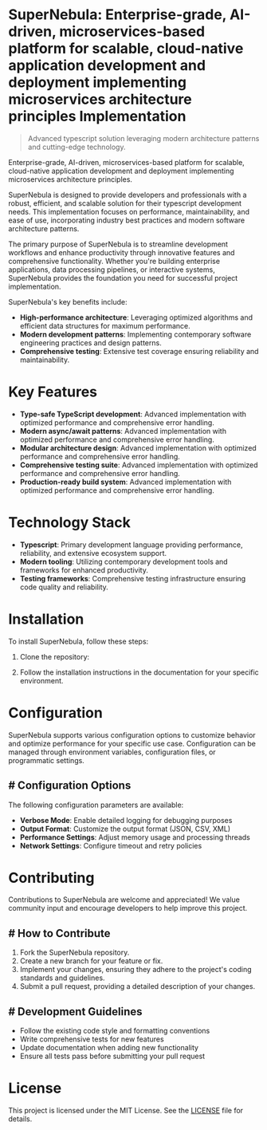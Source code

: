 <!-- fallback_SuperNebula_20250802092456_43927 -->

# SuperNebula: Enterprise-grade, AI-driven, microservices-based platform for scalable, cloud-native application development and deployment implementing microservices architecture principles Implementation
> Advanced typescript solution leveraging modern architecture patterns and cutting-edge technology.

Enterprise-grade, AI-driven, microservices-based platform for scalable, cloud-native application development and deployment implementing microservices architecture principles.

SuperNebula is designed to provide developers and professionals with a robust, efficient, and scalable solution for their typescript development needs. This implementation focuses on performance, maintainability, and ease of use, incorporating industry best practices and modern software architecture patterns.

The primary purpose of SuperNebula is to streamline development workflows and enhance productivity through innovative features and comprehensive functionality. Whether you're building enterprise applications, data processing pipelines, or interactive systems, SuperNebula provides the foundation you need for successful project implementation.

SuperNebula's key benefits include:

* **High-performance architecture**: Leveraging optimized algorithms and efficient data structures for maximum performance.
* **Modern development patterns**: Implementing contemporary software engineering practices and design patterns.
* **Comprehensive testing**: Extensive test coverage ensuring reliability and maintainability.

# Key Features

* **Type-safe TypeScript development**: Advanced implementation with optimized performance and comprehensive error handling.
* **Modern async/await patterns**: Advanced implementation with optimized performance and comprehensive error handling.
* **Modular architecture design**: Advanced implementation with optimized performance and comprehensive error handling.
* **Comprehensive testing suite**: Advanced implementation with optimized performance and comprehensive error handling.
* **Production-ready build system**: Advanced implementation with optimized performance and comprehensive error handling.

# Technology Stack

* **Typescript**: Primary development language providing performance, reliability, and extensive ecosystem support.
* **Modern tooling**: Utilizing contemporary development tools and frameworks for enhanced productivity.
* **Testing frameworks**: Comprehensive testing infrastructure ensuring code quality and reliability.

# Installation

To install SuperNebula, follow these steps:

1. Clone the repository:


2. Follow the installation instructions in the documentation for your specific environment.

# Configuration

SuperNebula supports various configuration options to customize behavior and optimize performance for your specific use case. Configuration can be managed through environment variables, configuration files, or programmatic settings.

## # Configuration Options

The following configuration parameters are available:

* **Verbose Mode**: Enable detailed logging for debugging purposes
* **Output Format**: Customize the output format (JSON, CSV, XML)
* **Performance Settings**: Adjust memory usage and processing threads
* **Network Settings**: Configure timeout and retry policies

# Contributing

Contributions to SuperNebula are welcome and appreciated! We value community input and encourage developers to help improve this project.

## # How to Contribute

1. Fork the SuperNebula repository.
2. Create a new branch for your feature or fix.
3. Implement your changes, ensuring they adhere to the project's coding standards and guidelines.
4. Submit a pull request, providing a detailed description of your changes.

## # Development Guidelines

* Follow the existing code style and formatting conventions
* Write comprehensive tests for new features
* Update documentation when adding new functionality
* Ensure all tests pass before submitting your pull request

# License

This project is licensed under the MIT License. See the [LICENSE](https://github.com/Muramatsuu/SuperNebula/blob/main/LICENSE) file for details.
